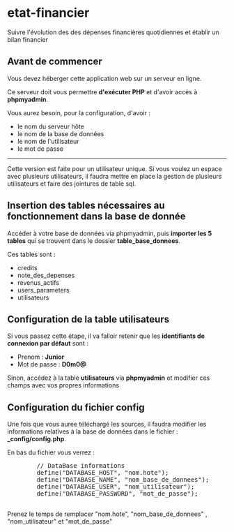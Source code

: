 # etat-financier
Suivre l'évolution des des dépenses financières quotidiennes et établir un bilan financier

## Avant de commencer

Vous devez héberger cette application web sur un serveur en ligne.

Ce serveur doit vous permettre **d'exécuter PHP** et d'avoir accès à **phpmyadmin**.

Vous aurez besoin, pour la configuration, d'avoir :

*   le nom du serveur hôte
*   le nom de la base de données
*   le nom de l'utilisateur
*   le mot de passe

* * *

Cette version est faite pour un utilisateur unique. Si vous voulez un espace avec plusieurs utilisateurs, il faudra mettre en place la gestion de plusieurs utilisateurs et faire des jointures de table sql.

## Insertion des tables nécessaires au fonctionnement dans la base de donnée

Accéder à votre base de données via phpmyadmin, puis **importer les 5 tables** qui se trouvent dans le dossier **table_base_donnees**.

Ces tables sont :

*   credits
*   note_des_depenses
*   revenus_actifs
*   users_parameters
*   utilisateurs

## Configuration de la table **utilisateurs**

Si vous passez cette étape, il va falloir retenir que les **identifiants de connexion par défaut** sont :

*   Prenom : **Junior**
*   Mot de passe : **D0m0@**

Sinon, accédez à la table **utilisateurs** via **phpmyadmin** et modifier ces champs avec vos propres informations

## Configuration du fichier **config**

Une fois que vous auree téléchargé les sources, il faudra modifier les informations relatives à la base de données dans le fichier : **_config/config.php**.

En bas du fichier vous verrez :

<pre>        // DataBase informations
        define("DATABASE_HOST", "nom.hote");
        define("DATABASE_NAME", "nom_base_de_donnees");
        define("DATABASE_USER", "nom_utilisateur");
        define("DATABASE_PASSWORD", "mot_de_passe");
    </pre>

Prenez le temps de remplacer "nom.hote", "nom_base_de_donnees" , "nom_utilisateur" et "mot_de_passe"